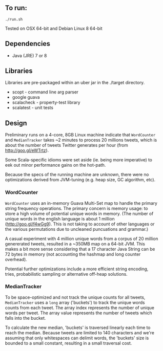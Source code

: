 ## To run:
`./run.sh`

Tested on OSX 64-bit and Debian Linux 8 64-bit

## Dependencies
* Java (JRE) 7 or 8

## Libraries
Libraries are pre-packaged within an uber jar in the ./target directory.

* scopt - command line arg parser
* google guava
* scalacheck - property-test library
* scalatest - unit tests

## Design
Preliminary runs on a 4-core, 8GB Linux machine indicate that `WordCounter` and `MedianTracker` takes 
~2 minutes to process 20 millions tweets, which is about the number of tweets Twitter generates per 
hour (from http://goo.gl/eWTrtz).

Some Scala-specific idioms were set aside (ie. being more imperative) to eek out minor
performance gains on the hot-path.

Because the specs of the running machine are unknown, there were no optimizations derived from 
JVM-tuning (e.g. heap size, GC algorithm, etc).

### WordCounter
`WordCounter` uses an in-memory Guava Multi-Set map to handle the primary string frequency operations.
The primary concern is memory usage: to store a high volume of potential unique words in
memory. (The number of unique words in the english language is about 1 million (http://goo.gl/f4wGg9).
This is not taking to account of other languages or the various permutations due to uncleaned
puncuations and grammar.)
 
A casual experiment with 4 million unique words from a corpus of 20 million genererated tweets,
resulted in a ~350MB map on a 64-bit JVM. This makes a bit more sense considering that a 17 character 
Java String can be 72 bytes in memory (not accounting the hashmap and long counter overhead).

Potential further optimizations include a more efficient string encoding, tries, probabilistic
sampling or alternative off-heap solutions.

### MedianTracker
To be space-optimized and not track the unique counts for all tweets, `MedianTracker` uses a `long`
array ('buckets') to track the unique words counts from each tweet. The array index represents
the number of unique words per tweet. The array value represents the number of tweets which falls
into the bucket.

To calculate the new median, 'buckets' is traversed linearly each time to reach the median.
Because tweets are limited to 140 characters and we're assuming that only whitespaces can delimit
words, the 'buckets' size is bounded to a small constant, resulting in a small traversal cost.


